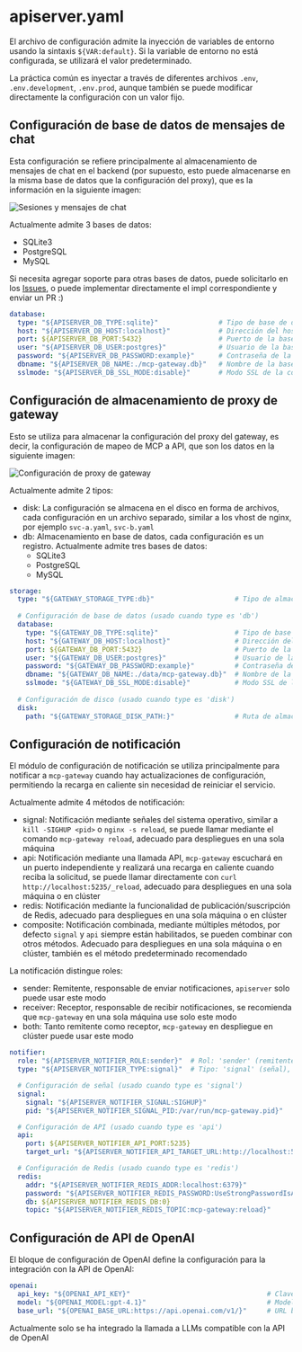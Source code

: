 # apiserver.yaml

El archivo de configuración admite la inyección de variables de entorno usando la sintaxis `${VAR:default}`. Si la variable de entorno no está configurada, se utilizará el valor predeterminado.

La práctica común es inyectar a través de diferentes archivos `.env`, `.env.development`, `.env.prod`, aunque también se puede modificar directamente la configuración con un valor fijo.

## Configuración de base de datos de mensajes de chat

Esta configuración se refiere principalmente al almacenamiento de mensajes de chat en el backend (por supuesto, esto puede almacenarse en la misma base de datos que la configuración del proxy), que es la información en la siguiente imagen:

![Sesiones y mensajes de chat](/img/chat_histories.png)

Actualmente admite 3 bases de datos:
- SQLite3
- PostgreSQL
- MySQL

Si necesita agregar soporte para otras bases de datos, puede solicitarlo en los [Issues](https://github.com/mcp-ecosystem/mcp-gateway/issues), o puede implementar directamente el impl correspondiente y enviar un PR :)

```yaml
database:
  type: "${APISERVER_DB_TYPE:sqlite}"               # Tipo de base de datos (sqlite,postgres, myslq)
  host: "${APISERVER_DB_HOST:localhost}"            # Dirección del host de la base de datos
  port: ${APISERVER_DB_PORT:5432}                   # Puerto de la base de datos
  user: "${APISERVER_DB_USER:postgres}"             # Usuario de la base de datos
  password: "${APISERVER_DB_PASSWORD:example}"      # Contraseña de la base de datos
  dbname: "${APISERVER_DB_NAME:./mcp-gateway.db}"   # Nombre de la base de datos o ruta del archivo
  sslmode: "${APISERVER_DB_SSL_MODE:disable}"       # Modo SSL de la conexión a la base de datos
```

## Configuración de almacenamiento de proxy de gateway

Esto se utiliza para almacenar la configuración del proxy del gateway, es decir, la configuración de mapeo de MCP a API, que son los datos en la siguiente imagen:

![Configuración de proxy de gateway](/img/gateway_proxies.png)

Actualmente admite 2 tipos:
- disk: La configuración se almacena en el disco en forma de archivos, cada configuración en un archivo separado, similar a los vhost de nginx, por ejemplo `svc-a.yaml`, `svc-b.yaml`
- db: Almacenamiento en base de datos, cada configuración es un registro. Actualmente admite tres bases de datos:
    - SQLite3
    - PostgreSQL
    - MySQL

```yaml
storage:
  type: "${GATEWAY_STORAGE_TYPE:db}"                    # Tipo de almacenamiento: db, disk
  
  # Configuración de base de datos (usado cuando type es 'db')
  database:
    type: "${GATEWAY_DB_TYPE:sqlite}"                   # Tipo de base de datos (sqlite,postgres, myslq)
    host: "${GATEWAY_DB_HOST:localhost}"                # Dirección del host de la base de datos
    port: ${GATEWAY_DB_PORT:5432}                       # Puerto de la base de datos
    user: "${GATEWAY_DB_USER:postgres}"                 # Usuario de la base de datos
    password: "${GATEWAY_DB_PASSWORD:example}"          # Contraseña de la base de datos
    dbname: "${GATEWAY_DB_NAME:./data/mcp-gateway.db}"  # Nombre de la base de datos o ruta del archivo
    sslmode: "${GATEWAY_DB_SSL_MODE:disable}"           # Modo SSL de la conexión a la base de datos
  
  # Configuración de disco (usado cuando type es 'disk')
  disk:
    path: "${GATEWAY_STORAGE_DISK_PATH:}"               # Ruta de almacenamiento de archivos de datos
```

## Configuración de notificación

El módulo de configuración de notificación se utiliza principalmente para notificar a `mcp-gateway` cuando hay actualizaciones de configuración, permitiendo la recarga en caliente sin necesidad de reiniciar el servicio.

Actualmente admite 4 métodos de notificación:
- signal: Notificación mediante señales del sistema operativo, similar a `kill -SIGHUP <pid>` o `nginx -s reload`, se puede llamar mediante el comando `mcp-gateway reload`, adecuado para despliegues en una sola máquina
- api: Notificación mediante una llamada API, `mcp-gateway` escuchará en un puerto independiente y realizará una recarga en caliente cuando reciba la solicitud, se puede llamar directamente con `curl http://localhost:5235/_reload`, adecuado para despliegues en una sola máquina o en clúster
- redis: Notificación mediante la funcionalidad de publicación/suscripción de Redis, adecuado para despliegues en una sola máquina o en clúster
- composite: Notificación combinada, mediante múltiples métodos, por defecto `signal` y `api` siempre están habilitados, se pueden combinar con otros métodos. Adecuado para despliegues en una sola máquina o en clúster, también es el método predeterminado recomendado

La notificación distingue roles:
- sender: Remitente, responsable de enviar notificaciones, `apiserver` solo puede usar este modo
- receiver: Receptor, responsable de recibir notificaciones, se recomienda que `mcp-gateway` en una sola máquina use solo este modo
- both: Tanto remitente como receptor, `mcp-gateway` en despliegue en clúster puede usar este modo

```yaml
notifier:
  role: "${APISERVER_NOTIFIER_ROLE:sender}"  # Rol: 'sender' (remitente) o 'receiver' (receptor)
  type: "${APISERVER_NOTIFIER_TYPE:signal}"  # Tipo: 'signal' (señal), 'api', 'redis' o 'composite' (combinado)

  # Configuración de señal (usado cuando type es 'signal')
  signal:
    signal: "${APISERVER_NOTIFIER_SIGNAL:SIGHUP}"                       # Señal a enviar
    pid: "${APISERVER_NOTIFIER_SIGNAL_PID:/var/run/mcp-gateway.pid}"    # Ruta del archivo PID

  # Configuración de API (usado cuando type es 'api')
  api:
    port: ${APISERVER_NOTIFIER_API_PORT:5235}                                           # Puerto de la API
    target_url: "${APISERVER_NOTIFIER_API_TARGET_URL:http://localhost:5235/_reload}"    # Endpoint de recarga

  # Configuración de Redis (usado cuando type es 'redis')
  redis:
    addr: "${APISERVER_NOTIFIER_REDIS_ADDR:localhost:6379}"                             # Dirección de Redis
    password: "${APISERVER_NOTIFIER_REDIS_PASSWORD:UseStrongPasswordIsAGoodPractice}"   # Contraseña de Redis
    db: ${APISERVER_NOTIFIER_REDIS_DB:0}                                                # Número de base de datos de Redis
    topic: "${APISERVER_NOTIFIER_REDIS_TOPIC:mcp-gateway:reload}"                       # Tema de publicación/suscripción de Redis
```

## Configuración de API de OpenAI

El bloque de configuración de OpenAI define la configuración para la integración con la API de OpenAI:

```yaml
openai:
  api_key: "${OPENAI_API_KEY}"                                  # Clave de API de OpenAI (requerida)
  model: "${OPENAI_MODEL:gpt-4.1}"                              # Modelo a utilizar
  base_url: "${OPENAI_BASE_URL:https://api.openai.com/v1/}"     # URL base de la API
```

Actualmente solo se ha integrado la llamada a LLMs compatible con la API de OpenAI 